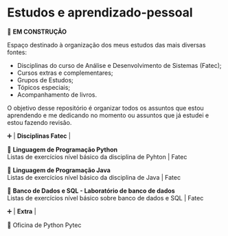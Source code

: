 # Estudos e aprendizado-pessoal

:red_circle: **EM CONSTRUÇÃO**

Espaço destinado à organização dos meus estudos das mais diversas fontes: 
* Disciplinas do curso de Análise e Desenvolvimento de Sistemas (Fatec);
* Cursos extras e complementares;
* Grupos de Estudos; 
* Tópicos especiais;
* Acompanhamento de livros.

O objetivo desse repositório é organizar todos os assuntos que estou aprendendo e me dedicando no momento ou assuntos que já estudei e estou fazendo revisão.

:heavy_plus_sign: | **Disciplinas Fatec** |

:file_folder: **Linguagem de Programação Python** <br>
Listas de exercícios nível básico da disciplina de Pyhton | Fatec

:file_folder: **Linguagem de Programação Java** <br>
Listas de exercícios nível básico da disciplina de Java | Fatec

:file_folder: **Banco de Dados e SQL - Laboratório de banco de dados** <br>
Listas de exercícios nível básico sobre banco de dados e SQL | Fatec

:heavy_plus_sign: | **Extra** |

:file_folder: Oficina de Python Pytec
